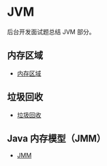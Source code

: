 # JVM

后台开发面试题总结 JVM 部分。



## 内存区域

* [内存区域](JVM/内存区域/)



## 垃圾回收

* [垃圾回收](JVM/垃圾回收/)



## Java 内存模型（JMM）

* [JMM](JVM/JMM/)

